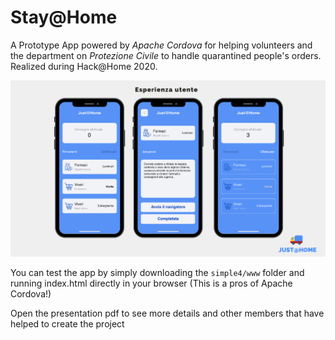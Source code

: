 # Stay@Home

A Prototype App powered by *Apache Cordova* for helping volunteers and the department on *Protezione Civile* to handle quarantined people's orders. Realized during Hack@Home 2020.

![Screen](https://github.com/gerti98/Stay-Home/blob/master/screen.png)

You can test the app by simply downloading the `simple4/www` folder and running index.html directly in your browser (This is a pros of Apache Cordova!)

Open the presentation pdf to see more details and other members that have helped to create the project
